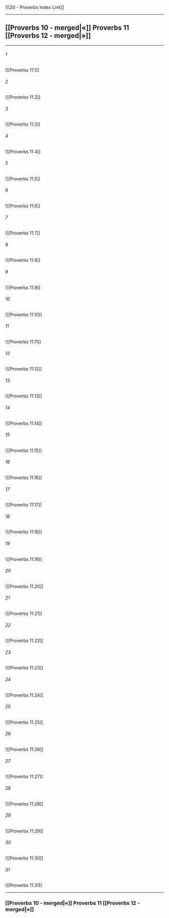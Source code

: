 ![[20 - Proverbs Index Link]]

---
##  [[Proverbs 10 - merged|«]] Proverbs 11 [[Proverbs 12 - merged|»]]

---

###### 1
![[Proverbs 11.1]] 

###### 2
![[Proverbs 11.2]] 

###### 3
![[Proverbs 11.3]] 

###### 4
![[Proverbs 11.4]]

###### 5 
![[Proverbs 11.5]] 

###### 6
![[Proverbs 11.6]] 

###### 7
![[Proverbs 11.7]] 

###### 8
![[Proverbs 11.8]] 

###### 9
![[Proverbs 11.9]] 

###### 10
![[Proverbs 11.10]] 

###### 11
![[Proverbs 11.11]] 

###### 12
![[Proverbs 11.12]]

###### 13
![[Proverbs 11.13]] 

###### 14
![[Proverbs 11.14]] 

###### 15
![[Proverbs 11.15]]

###### 16
![[Proverbs 11.16]] 

###### 17
![[Proverbs 11.17]]

###### 18
![[Proverbs 11.18]] 

###### 19
![[Proverbs 11.19]] 

###### 20
![[Proverbs 11.20]]

###### 21
![[Proverbs 11.21]] 

###### 22
![[Proverbs 11.22]] 

###### 23
![[Proverbs 11.23]]

###### 24
![[Proverbs 11.24]] 

###### 25
![[Proverbs 11.25]]

###### 26
![[Proverbs 11.26]] 

###### 27
![[Proverbs 11.27]] 

###### 28
![[Proverbs 11.28]]

###### 29
![[Proverbs 11.29]] 

###### 30
![[Proverbs 11.30]] 

###### 31
![[Proverbs 11.31]] 


---
###  [[Proverbs 10 - merged|«]] Proverbs 11 [[Proverbs 12 - merged|»]]